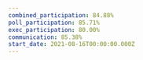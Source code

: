 ```yaml
---
combined_participation: 84.88%
poll_participation: 85.71%
exec_participation: 80.00%
communication: 85.38%
start_date: 2021-08-16T00:00:00.000Z
---
```

